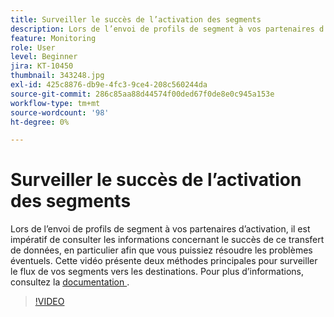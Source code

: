 ```yaml
---
title: Surveiller le succès de l’activation des segments
description: Lors de l’envoi de profils de segment à vos partenaires d’activation, il est impératif de consulter les informations concernant le succès de ce transfert de données, en particulier... (Les descriptions doivent comporter entre 60 et 160 caractères)
feature: Monitoring
role: User
level: Beginner
jira: KT-10450
thumbnail: 343248.jpg
exl-id: 425c8876-db9e-4fc3-9ce4-208c560244da
source-git-commit: 286c85aa88d44574f00ded67f0de8e0c945a153e
workflow-type: tm+mt
source-wordcount: '98'
ht-degree: 0%

---
```


# Surveiller le succès de l’activation des segments

Lors de l’envoi de profils de segment à vos partenaires d’activation, il est impératif de consulter les informations concernant le succès de ce transfert de données, en particulier afin que vous puissiez résoudre les problèmes éventuels. Cette vidéo présente deux méthodes principales pour surveiller le flux de vos segments vers les destinations. Pour plus d’informations, consultez la [ documentation ](https://experienceleague.adobe.com/docs/experience-platform/dataflows/ui/monitor-segments.html?lang=fr).

>[!VIDEO](https://video.tv.adobe.com/v/343248/?learn=on&enablevpops)

